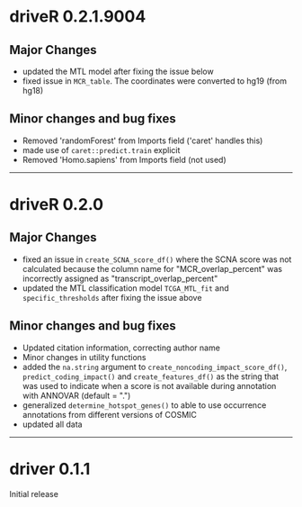 # driveR 0.2.1.9004

## Major Changes

- updated the MTL model after fixing the issue below
- fixed issue in `MCR_table`. The coordinates were converted to hg19 (from hg18)

## Minor changes and bug fixes

- Removed 'randomForest' from Imports field ('caret' handles this)
- made use of `caret::predict.train` explicit
- Removed 'Homo.sapiens' from Imports field (not used)

***

# driveR 0.2.0

## Major Changes

- fixed an issue in `create_SCNA_score_df()` where the SCNA score was not calculated because the column name for "MCR_overlap_percent" was incorrectly assigned as "transcript_overlap_percent"
- updated the MTL classification model `TCGA_MTL_fit` and `specific_thresholds` after fixing the issue above

## Minor changes and bug fixes

- Updated citation information, correcting author name
- Minor changes in utility functions
- added the `na.string` argument to `create_noncoding_impact_score_df()`, `predict_coding_impact()` and `create_features_df()` as the string that was used to indicate when a score is not available during annotation with ANNOVAR (default = ".")
- generalized `determine_hotspot_genes()` to able to use occurrence annotations from different versions of COSMIC 
- updated all data

***

# driver 0.1.1

Initial release
